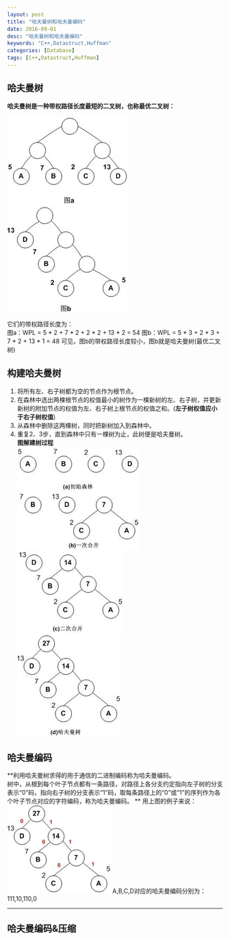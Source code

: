 ```yaml
---
layout: post
title: "哈夫曼树和哈夫曼编码"
date: 2016-09-01
desc: "哈夫曼树和哈夫曼编码"
keywords: "C++,Datastruct,Huffman"
categories: [Database]
tags: [C++,Datastruct,Huffman]
---
```


## 哈夫曼树
**哈夫曼树是一种带权路径长度最短的二叉树，也称最优二叉树：**  

![alt text](/../static/img/blog/Huffman/picture_a.png "Huffman")  ![alt text](/../static/img/blog/Huffman/picture_b.png "Huffman")  

它们的带权路径长度为：  
图a：WPL = 5 * 2 + 7 * 2 + 2 * 2 + 13 * 2 = 54
图b：WPL = 5 * 3 + 2 * 3 + 7 * 2 + 13 * 1 = 48
可见，图b的带权路径长度较小，图b就是哈夫曼树(最优二叉树)
## 构建哈夫曼树
1. 将所有左、右子树都为空的节点作为根节点。  
2. 在森林中选出两棵根节点的权值最小的树作为一棵新树的左、右子树，并更新新树的附加节点的权值为左、右子树上根节点的权值之和。(**左子树权值应小于右子树权值**)  
3. 从森林中删除这两棵树，同时把新树加入到森林中。  
4. 重复2、3步，直到森林中只有一棵树为止，此树便是哈夫曼树。  
**图解建树过程**  
![alt text](/../static/img/blog/Huffman/buildtree_1.png "Huffman")  ![alt text](/../static/img/blog/Huffman/buildtree_2.png "Huffman")  
![alt text](/../static/img/blog/Huffman/buildtree_3.png "Huffman")  ![alt text](/../static/img/blog/Huffman/buildtree_4.png "Huffman")

## 哈夫曼编码
**利用哈夫曼树求得的用于通信的二进制编码称为哈夫曼编码。  
树中，从根到每个叶子节点都有一条路径，对路径上各分支约定指向左子树的分支表示“0”码，指向右子树的分支表示“1”码，取每条路径上的“0”或“1”的序列作为各个叶子节点对应的字符编码，称为哈夫曼编码。  **
用上图的例子来说：  
![alt text](/../static/img/blog/Huffman/huffman_code.png "Huffman")
A,B,C,D对应的哈夫曼编码分别为：111,10,110,0  
- - -
## 哈夫曼编码&压缩
